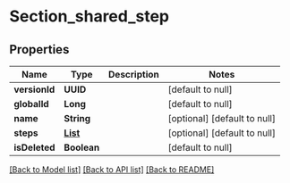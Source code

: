 # Section_shared_step
## Properties

| Name | Type | Description | Notes |
|------------ | ------------- | ------------- | -------------|
| **versionId** | **UUID** |  | [default to null] |
| **globalId** | **Long** |  | [default to null] |
| **name** | **String** |  | [optional] [default to null] |
| **steps** | [**List**](StepModel.md) |  | [optional] [default to null] |
| **isDeleted** | **Boolean** |  | [default to null] |

[[Back to Model list]](../README.md#documentation-for-models) [[Back to API list]](../README.md#documentation-for-api-endpoints) [[Back to README]](../README.md)

